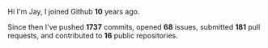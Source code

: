 Hi I'm Jay, I joined Github **10** years ago.

Since then I've pushed **1737** commits, opened **68** issues, submitted **181** pull requests, and contributed to **16** public repositories.
